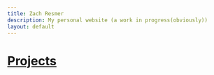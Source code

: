 ```yaml
---
title: Zach Resmer
description: My personal website (a work in progress(obviously))
layout: default
---
```

# [Projects](./projects.md)
